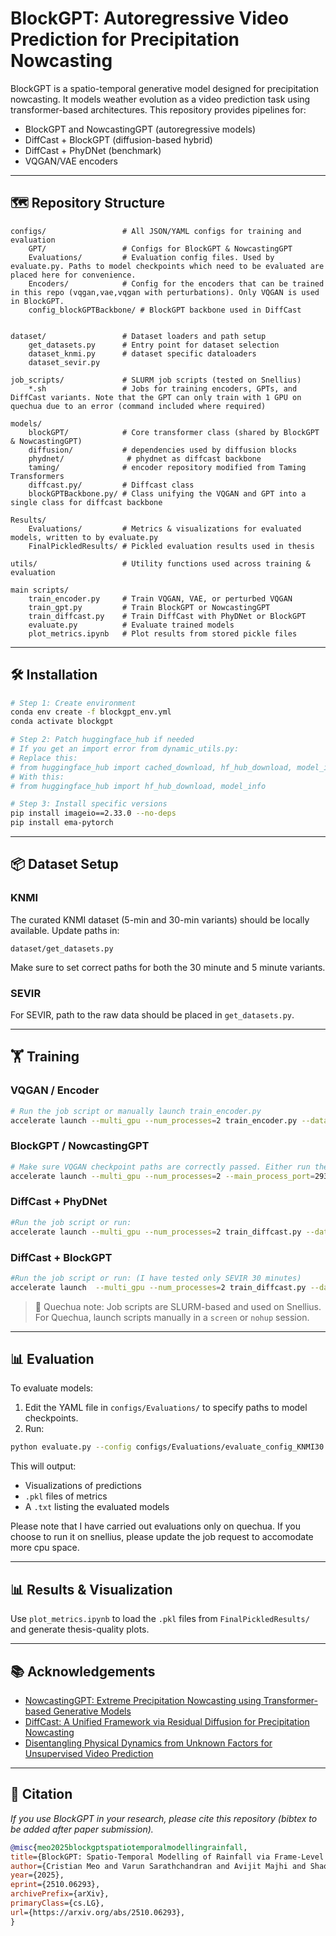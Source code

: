 # BlockGPT: Autoregressive Video Prediction for Precipitation Nowcasting

BlockGPT is a spatio-temporal generative model designed for precipitation nowcasting. It models weather evolution as a video prediction task using transformer-based architectures. This repository provides pipelines for:

- BlockGPT and NowcastingGPT (autoregressive models)
- DiffCast + BlockGPT (diffusion-based hybrid)
- DiffCast + PhyDNet (benchmark)
- VQGAN/VAE encoders

---

## 🗺️ Repository Structure

```
configs/                 # All JSON/YAML configs for training and evaluation
    GPT/                 # Configs for BlockGPT & NowcastingGPT
    Evaluations/         # Evaluation config files. Used by evaluate.py. Paths to model checkpoints which need to be evaluated are placed here for convenience. 
    Encoders/            # Config for the encoders that can be trained in this repo (vqgan,vae,vqgan with perturbations). Only VQGAN is used in BlockGPT.
    config_blockGPTBackbone/ # BlockGPT backbone used in DiffCast
    

dataset/                 # Dataset loaders and path setup
    get_datasets.py      # Entry point for dataset selection
    dataset_knmi.py      # dataset specific dataloaders
    dataset_sevir.py

job_scripts/             # SLURM job scripts (tested on Snellius)
    *.sh                 # Jobs for training encoders, GPTs, and DiffCast variants. Note that the GPT can only train with 1 GPU on quechua due to an error (command included where required)

models/
    blockGPT/            # Core transformer class (shared by BlockGPT & NowcastingGPT)
    diffusion/           # dependencies used by diffusion blocks 
    phydnet/              # phydnet as diffcast backbone 
    taming/              # encoder repository modified from Taming Transformers 
    diffcast.py/         # Diffcast class
    blockGPTBackbone.py/ # Class unifying the VQGAN and GPT into a single class for diffcast backbone

Results/
    Evaluations/         # Metrics & visualizations for evaluated models, written to by evaluate.py
    FinalPickledResults/ # Pickled evaluation results used in thesis

utils/                   # Utility functions used across training & evaluation

main scripts/
    train_encoder.py     # Train VQGAN, VAE, or perturbed VQGAN
    train_gpt.py         # Train BlockGPT or NowcastingGPT
    train_diffcast.py    # Train DiffCast with PhyDNet or BlockGPT
    evaluate.py          # Evaluate trained models
    plot_metrics.ipynb   # Plot results from stored pickle files
```

---

## 🛠️ Installation

```bash
# Step 1: Create environment
conda env create -f blockgpt_env.yml
conda activate blockgpt

# Step 2: Patch huggingface_hub if needed
# If you get an import error from dynamic_utils.py:
# Replace this:
# from huggingface_hub import cached_download, hf_hub_download, model_info
# With this:
# from huggingface_hub import hf_hub_download, model_info

# Step 3: Install specific versions
pip install imageio==2.33.0 --no-deps
pip install ema-pytorch
```

---

## 📦 Dataset Setup

### KNMI

The curated KNMI dataset (5-min and 30-min variants) should be locally available. Update paths in:

```
dataset/get_datasets.py
```

Make sure to set correct paths for both the 30 minute and 5 minute variants.

### SEVIR

For SEVIR, path to the raw data should be placed in `get_datasets.py`.

---

## 🏋️ Training

### VQGAN / Encoder

```bash
# Run the job script or manually launch train_encoder.py
accelerate launch --multi_gpu --num_processes=2 train_encoder.py --dataset knmi --encoder vqgan --encoder_config configs/Encoders/config_vqgan.json
```

### BlockGPT / NowcastingGPT

```bash
# Make sure VQGAN checkpoint paths are correctly passed. Either run the job_scripts which have all information, or run directly. For example, for KNMI 30:
accelerate launch --multi_gpu --num_processes=2 --main_process_port=29300 train_gpt.py --dataset_name knmi --exp_name blockGPT_KNMI30 --seed 0 --vqgan_type vqgan --pretrained_model_name_or_path /projects/0/prjs0951/Varun/Checkpoints/vqgan_knmi_7M_1024_ckpt-177500.pt --config_name configs/GPT/config_blockGPT_KNMI30.json --per_device_train_batch_size 4 --gradient_accumulation_steps 1 --learning_rate 1e-5 --lr_scheduler_type cosine --resolution 128 --dataloader_num_workers 8 --video_stepsize 1 --segment_length 9 --context_length 3 --use_eval_dataset --weight_decay 0.01 --llama_attn_drop 0.1 --embed_no_wd --predictor_name blockGPT --encoder_config configs/Encoders/config_vqgan.json --validation_steps 5000
```

### DiffCast + PhyDNet

```bash
#Run the job script or run:
accelerate launch --multi_gpu --num_processes=2 train_diffcast.py --dataset knmi --backbone phydnet --use_diff
```

### DiffCast + BlockGPT

```bash
#Run the job script or run: (I have tested only SEVIR 30 minutes)
accelerate launch  --multi_gpu --num_processes=2 train_diffcast.py --dataset sevir --backbone blockGPTBackbone --use_diff --temp_res_sevir 30 --seq_len_sevir 49 --backbone_config configs/config_blockGPTBackbone_SEVIR30.json
```

> 📝 Quechua note: Job scripts are SLURM-based and used on Snellius. For Quechua, launch scripts manually in a `screen` or `nohup` session.

---

## 📊 Evaluation

To evaluate models:

1. Edit the YAML file in `configs/Evaluations/` to specify paths to model checkpoints.
2. Run:

```bash
python evaluate.py --config configs/Evaluations/evaluate_config_KNMI30.yaml
```

This will output:

- Visualizations of predictions
- `.pkl` files of metrics
- A `.txt` listing the evaluated models

Please note that I have carried out evaluations only on quechua. If you choose to run it on snellius, please update the job request to accomodate more cpu space.

---

## 📊 Results & Visualization

Use `plot_metrics.ipynb` to load the `.pkl` files from `FinalPickledResults/` and generate thesis-quality plots.

---

## 📚 Acknowledgements

- [NowcastingGPT: Extreme Precipitation Nowcasting using Transformer-based Generative Models](https://arxiv.org/abs/2403.03929)
- [DiffCast: A Unified Framework via Residual Diffusion for Precipitation Nowcasting](https://arxiv.org/abs/2312.06734)
- [Disentangling Physical Dynamics from Unknown Factors for Unsupervised Video Prediction](https://arxiv.org/abs/2003.01460)

---

## 🔮 Citation
*If you use BlockGPT in your research, please cite this repository (bibtex to be added after paper submission).*
```bibtex
@misc{meo2025blockgptspatiotemporalmodellingrainfall,
title={BlockGPT: Spatio-Temporal Modelling of Rainfall via Frame-Level Autoregression}, 
author={Cristian Meo and Varun Sarathchandran and Avijit Majhi and Shao Hung and Carlo Saccardi and Ruben Imhoff and Roberto Deidda and Remko Uijlenhoet and Justin Dauwels},
year={2025},
eprint={2510.06293},
archivePrefix={arXiv},
primaryClass={cs.LG},
url={https://arxiv.org/abs/2510.06293}, 
}
```
<!-- ## Checkpoints 

Checkpoints for all models used in my thesis are both on snellius and quechua. 
On snellius: /projects/0/prjs0951/Varun/FinalCheckpoints
On quechua: /space2/vsarathchandra/iVideoGPT/FinalCheckpoints -->